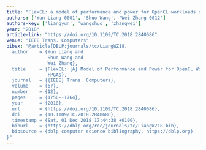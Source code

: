 ```yaml
---
title: "FlexCL: a model of performance and power for OpenCL workloads on FPGAs"
authors: ['Yun Liang 0001', 'Shuo Wang', 'Wei Zhang 0012']
authors-key: ['liangyun', 'wangshuo', 'zhangwei']
year: "2018"
article-link: "https://doi.org/10.1109/TC.2018.2840686"
venue: "IEEE Trans. Computers"
bibex: "@article{DBLP:journals/tc/LiangWZ18,
  author    = {Yun Liang and
               Shuo Wang and
               Wei Zhang},
  title     = {FlexCL: {A} Model of Performance and Power for OpenCL Workloads on
               FPGAs},
  journal   = {{IEEE} Trans. Computers},
  volume    = {67},
  number    = {12},
  pages     = {1750--1764},
  year      = {2018},
  url       = {https://doi.org/10.1109/TC.2018.2840686},
  doi       = {10.1109/TC.2018.2840686},
  timestamp = {Sat, 01 Dec 2018 17:44:38 +0100},
  biburl    = {https://dblp.org/rec/journals/tc/LiangWZ18.bib},
  bibsource = {dblp computer science bibliography, https://dblp.org}
}"
---
```

